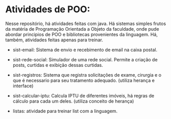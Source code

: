 # Atividades de POO:

Nesse repositório, há atividades feitas com java. Há sistemas simples frutos da matéria de Programação Orientada a Objeto da faculdade, onde pude abordar principios de POO e bibliotecas provenientes da linguagem. Há, também, atividades feitas apenas para treinar.

- sist-email: Sistema de envio e recebimento de email na caixa postal.

- sist-rede-social: Simulador de uma rede social. Permite a criação de posts, curtidas e exibição dessas curtidas.

- sist-registros: Sistema que registra solicitações de exame, cirurgia e o que é necessario para seu tratamento adequado. (utiliza herança e interface)

- sist-calcular-iptu: Calcula IPTU de diferentes imóveis, há regras de cálculo para cada um deles. (utiliza conceito de herança)

- listas: atividade para treinar list com a linguagem.

